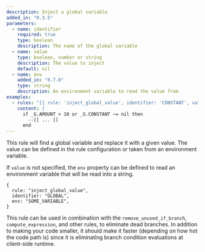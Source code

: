 ```yaml
---
description: Inject a global variable
added_in: "0.3.5"
parameters:
  - name: identifier
    required: true
    type: boolean
    description: The name of the global variable
  - name: value
    type: boolean, number or string
    description: The value to inject
    default: nil
  - name: env
    added_in: "0.7.0"
    type: string
    description: An environment variable to read the value from
examples:
  - rules: "[{ rule: 'inject_global_value', identifier: 'CONSTANT', value: 'Hello' }, { rule: 'inject_global_value', identifier: 'AMOUNT', value: 11 }]"
    content: |
      if _G.AMOUNT > 10 or _G.CONSTANT ~= nil then
        --[[ ... ]]
      end
---
```


This rule will find a global variable and replace it with a given value. The value can be defined in the rule configuration or taken from an environment variable.

If `value` is not specified, the `env` property can be defined to read an environment variable that will be read into a string.

```json5
{
  rule: "inject_global_value",
  identifier: "GLOBAL",
  env: "SOME_VARIABLE",
}
```

This rule can be used in combination with the `remove_unused_if_branch`, `compute_expression`, and other rules, to eliminate dead branches. In addition to making your code smaller, it should make it faster (depending on how hot the code path is) since it is eliminating branch condition evaluations at client-side runtime.
